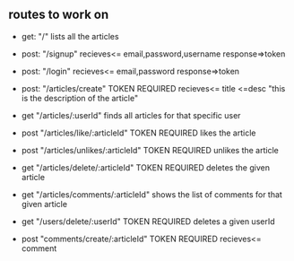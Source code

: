 ## routes to work on

- get: "/" 
lists all the articles

- post: "/signup"
recieves<= email,password,username 
response=>token 

- post: "/login"
recieves<= email,password 
response=>token 

- post: "/articles/create" 
TOKEN REQUIRED
recieves<= title
        <=desc "this is the description of the article"

- get "/articles/:userId"
finds all articles for that specific user

- post "/articles/like/:articleId"
TOKEN REQUIRED
likes the article

- post "/articles/unlikes/:articleId"
TOKEN REQUIRED
unlikes the article

- get "/articles/delete/:articleId"
TOKEN REQUIRED
deletes the given article

- get "/articles/comments/:articleId"
shows the list of comments for that given article
 
- get "/users/delete/:userId"
TOKEN REQUIRED
deletes a given userId

- post "comments/create/:articleId"
TOKEN REQUIRED
 recieves<= comment


